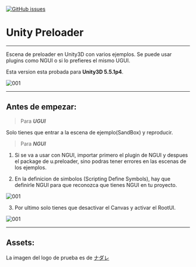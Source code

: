 [![GitHub issues](https://img.shields.io/github/issues/MoonAntonio/u.preloader.svg)](https://github.com/MoonAntonio/u.preloader/issues)

# Unity Preloader
---
Escena de preloader en Unity3D con varios ejemplos. Se puede usar plugins como NGUI o si lo prefieres el mismo UGUI.

Esta version esta probada para **Unity3D 5.5.1p4**.

![001](https://github.com/lPinchol/u.preloader/blob/master/Res/003.gif)

---

## Antes de empezar:

> Para ***UGUI***

Solo tienes que entrar a la escena de ejemplo(SandBox) y reproducir.

> Para ***NGUI***

1. Si se va a usar con NGUI, importar primero el plugin de NGUI y despues el package de u.preloader, sino podras tener errores en las escenas de los ejemplos.

2. En la definicion de simbolos (Scripting Define Symbols), hay que definirle NGUI para que reconozca que tienes NGUI en tu proyecto.

![001](https://github.com/lPinchol/u.preloader/blob/master/Res/001.png)

3. Por ultimo solo tienes que desactivar el Canvas y activar el RootUI.

![001](https://github.com/lPinchol/u.preloader/blob/master/Res/002.png)

---

## Assets:

La imagen del logo de prueba es de [ナダレ][1]

[1]: http://www.pixiv.net/member.php?id=2243289
